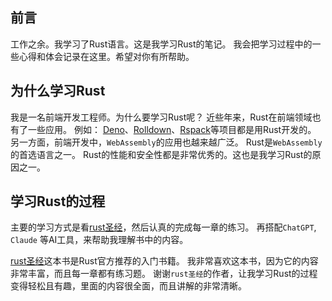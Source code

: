 ## 前言

工作之余。我学习了Rust语言。这是我学习Rust的笔记。
我会把学习过程中的一些心得和体会记录在这里。希望对你有所帮助。

## 为什么学习Rust
我是一名前端开发工程师。为什么要学习Rust呢？
近些年来，Rust在前端领域也有了一些应用。
例如： [Deno](https://deno.com)、[Rolldown](https://rolldown.rs)、[Rspack](https://rspack.dev)等项目都是用Rust开发的。
另一方面，前端开发中，`WebAssembly`的应用也越来越广泛。
Rust是`WebAssembly`的首选语言之一。
Rust的性能和安全性都是非常优秀的。这也是我学习Rust的原因之一。

## 学习Rust的过程
主要的学习方式是看[rust圣经](https://course.rs)，然后认真的完成每一章的练习。
再搭配`ChatGPT`, `Claude` 等AI工具，来帮助我理解书中的内容。

[rust圣经](https://course.rs)这本书是Rust官方推荐的入门书籍。
我非常喜欢这本书，因为它的内容非常丰富，而且每一章都有练习题。
谢谢`rust圣经`的作者，让我学习Rust的过程变得轻松且有趣，里面的内容很全面，而且讲解的非常清晰。

